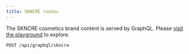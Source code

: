 ```yaml
---
title: SKNCRE routes
---
```



The SKNCRE cosmetics brand content is served by GraphQL. Please [visit the playground](/api/graphql/skncre) to explore.

```sh
POST /api/graphql/skncre

```